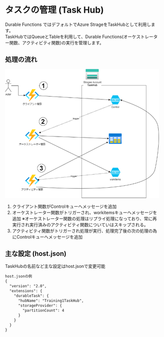 # タスクの管理 (Task Hub)

Durable Functions ではデフォルトでAzure StrageをTaskHubとして利用します。  
TaskHubではQueueとTableを利用して、Durable Functions(オーケストレーター関数、アクティビティ関数)の実行を管理します。

## 処理の流れ

![Durable Functions](./DurableFunctions_TaskHub.png)

1. クライアント関数がControlキューへメッセージを追加
2. オーケストレーター関数がトリガーされ、workitemsキューへメッセージを追加 ※オーケストレーター関数の処理はリプライ処理になっており、常に再実行され実行済みのアクティビティ関数についていはスキップされる。
3. アクティビティ関数がトリガーされ処理が実行、処理完了後の次の処理の為にControlキューへメッセージを追加

## 主な設定 (host.json)
TaskHubの名前など主な設定はhost.jsonで変更可能
```
host.jsonの例
{
  "version": "2.0",
  "extensions": {
    "durableTask": {
      "hubName": "Training1TaskHub",
      "storageProvider": {
        "partitionCount": 4
      }
    }
  }
}
```
